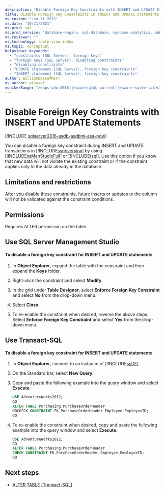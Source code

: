 ```yaml
---
description: "Disable Foreign Key Constraints with INSERT and UPDATE Statements"
title: Disable Foreign Key Constraints in INSERT and UPDATE Statements
ms.custom: "seo-lt-2019"
ms.date: "10/21/2021"
ms.prod: sql
ms.prod_service: "database-engine, sql-database, synapse-analytics, pdw"
ms.reviewer: ""
ms.technology: table-view-index
ms.topic: conceptual
helpviewer_keywords: 
  - "constraints [SQL Server], foreign keys"
  - "foreign keys [SQL Server], disabling constraints"
  - "disabling constraints"
  - "UPDATE statement [SQL Server], foreign key constraints"
  - "INSERT statement [SQL Server], foreign key constraints"
author: WilliamDAssafMSFT
ms.author: wiassaf
monikerRange: ">=aps-pdw-2016||=azuresqldb-current||=azure-sqldw-latest||>=sql-server-2016||>=sql-server-linux-2017||=azuresqldb-mi-current"
---
```

# Disable Foreign Key Constraints with INSERT and UPDATE Statements
[!INCLUDE [sqlserver2016-asdb-asdbmi-asa-pdw](../../includes/applies-to-version/sqlserver2016-asdb-asdbmi-asa-pdw.md)]

  You can disable a foreign key constraint during INSERT and UPDATE transactions in [!INCLUDE[ssnoversion](../../includes/ssnoversion-md.md)] by using [!INCLUDE[ssManStudioFull](../../includes/ssmanstudiofull-md.md)] or [!INCLUDE[tsql](../../includes/tsql-md.md)]. Use this option if you know that new data will not violate the existing constraint or if the constraint applies only to the data already in the database.  
  
##  <a name="Restrictions"></a> Limitations and restrictions  
 After you disable these constraints, future inserts or updates to the column will not be validated against the constraint conditions.  
  
##  <a name="Security"></a><a name="Permissions"></a> Permissions  
 Requires ALTER permission on the table.  
  
##  <a name="SSMSProcedure"></a> Use SQL Server Management Studio  
  
#### To disable a foreign key constraint for INSERT and UPDATE statements  
  
1.  In **Object Explorer**, expand the table with the constraint and then expand the **Keys** folder.  
  
2.  Right-click the constraint and select **Modify**.  
  
3.  In the grid under **Table Designer**, select **Enforce Foreign Key Constraint** and select **No** from the drop-down menu.  
  
4.  Select **Close**.  

5.  To re-enable the constraint when desired, reverse the above steps. Select **Enforce Foreign Key Constraint** and select **Yes** from the drop-down menu.  
  
##  <a name="TsqlProcedure"></a> Use Transact-SQL  
  
#### To disable a foreign key constraint for INSERT and UPDATE statements  
  
1.  In **Object Explorer**, connect to an instance of [!INCLUDE[ssDE](../../includes/ssde-md.md)].  
  
2.  On the Standard bar, select **New Query**.  
  
3.  Copy and paste the following example into the query window and select **Execute**.  
  
    ```sql  
    USE AdventureWorks2012;  
    GO  
    ALTER TABLE Purchasing.PurchaseOrderHeader  
    NOCHECK CONSTRAINT FK_PurchaseOrderHeader_Employee_EmployeeID;  
    GO  
    ```  

4.  To re-enable the constraint when desired, copy and paste the following example into the query window and select **Execute**.

    ```sql  
    USE AdventureWorks2012;  
    GO  
    ALTER TABLE Purchasing.PurchaseOrderHeader  
    CHECK CONSTRAINT FK_PurchaseOrderHeader_Employee_EmployeeID;  
    GO  
    ``` 
  
## Next steps

- [ALTER TABLE &#40;Transact-SQL&#41;](../../t-sql/statements/alter-table-transact-sql.md).  
  